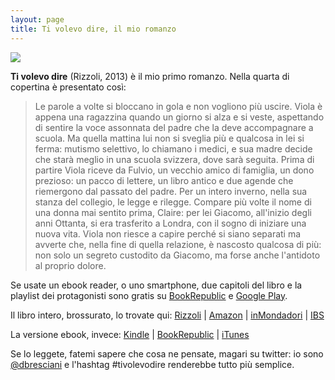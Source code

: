```yaml
---
layout: page
title: Ti volevo dire, il mio romanzo
---
```


![](http://image.issuu.com/130704104729-08f7aa821b76a55b69cb6bd99dbf2dea/jpg/page_1_thumb_large.jpg)

__Ti volevo dire__ (Rizzoli, 2013) è il mio primo romanzo. Nella quarta di copertina è presentato così:

>Le parole a volte si bloccano in gola e non vogliono più uscire. Viola è appena una ragazzina quando un giorno si alza e si veste, aspettando di sentire la voce assonnata del padre che la deve accompagnare a scuola. Ma quella mattina lui non si sveglia più e qualcosa in lei si ferma: mutismo selettivo, lo chiamano i medici, e sua madre decide che starà meglio in una scuola svizzera, dove sarà seguita. Prima di partire Viola riceve da Fulvio, un vecchio amico di famiglia, un dono prezioso: un pacco di lettere, un libro antico e due agende che riemergono dal passato del padre. Per un intero inverno, nella sua stanza del collegio, le legge e rilegge. Compare più volte il nome di una donna mai sentito prima, Claire: per lei Giacomo, all'inizio degli anni Ottanta, si era trasferito a Londra, con il sogno di iniziare una nuova vita. Viola non riesce a capire perché si siano separati ma avverte che, nella fine di quella relazione, è nascosto qualcosa di più: non solo un segreto custodito da Giacomo, ma forse anche l'antidoto al proprio dolore. 

Se usate un ebook reader, o uno smartphone, due capitoli del libro e la playlist dei protagonisti sono gratis su [BookRepublic](http://www.bookrepublic.it/book/9788858644164-ti-volevo-dire-versione-light/) e [Google Play](http://play.google.com).

Il libro intero, brossurato, lo trovate qui:  [Rizzoli](http://libreriarizzoli.corriere.it/Ti-volevo-dire/28isEWcVUaoAAAE7kiJyPkXg/pc?CatalogCategoryID=_tysEWcWcykAAAEppnMfmqGA) | [Amazon](http://www.amazon.it/Ti-volevo-dire-Daniele-Bresciani/dp/8817064319/ref=sr_1_1?ie=UTF8&qid=1398616504&sr=8-1&keywords=ti+volevo+dire) | [inMondadori](http://www.inmondadori.it/Ti-volevo-dire-Daniele-Bresciani/eai978881706431/) | [IBS](http://www.ibs.it/code/9788817064316/bresciani-daniele/ti-volevo-dire.html)

La versione ebook, invece: [Kindle](http://www.amazon.it/Ti-volevo-dire-Scala-italiani-ebook/dp/B00BFWJZNK/ref=dp_kinw_strp_1) |  [BookRepublic](http://www.bookrepublic.it/book/9788858642153-ti-volevo-dire/) | [iTunes](https://itunes.apple.com/it/book/ti-volevo-dire/id603590435?mt=11)

Se lo leggete, fatemi sapere che cosa ne pensate, magari su twitter: io sono [@dbresciani](https://twitter.com/dbresciani) e l'hashtag #tivolevodire renderebbe tutto più semplice.


